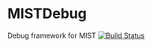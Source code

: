 # MISTDebug
Debug framework for MIST
[![Build Status](https://travis-ci.org/Vizzle/MISTDebug.svg?branch=master)](https://travis-ci.org/Vizzle/MISTDebug)
